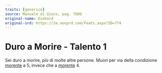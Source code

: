 ```yaml
---
traits: [generico]
source: Manuale di Gioco, pag. TODO
original-name: Diehard
original-srd: https://2e.aonprd.com/Feats.aspx?ID=774
---
```


# Duro a Morire - Talento 1

Sei duro a morire, più di molte altre persone. Muori per via della condizione
[morente](/condizioni/morente) a 5, invece che a
[morente](/condizioni/morente) 4.
